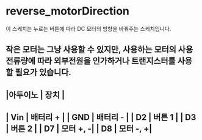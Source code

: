 # reverse_motorDirection

이 스케치는 누르는 버튼에 따라 DC 모터의 방향을 바꿔주는 스케치입니다. 

작은 모터는 그냥 사용할 수 있지만, 사용하는 모터의 사용전류량에 따라 외부전원을 인가하거나 트랜지스터를 사용할 필요가 있습니다. 
-------------------
|아두이노 | 장치 |
-------------------
| Vin     | 배터리 + |
| GND     | 배터리 - |
| D2      | 버튼 1   |
| D3      | 버튼 2   | 
| D7      | 모터 +, -|
| D8      | 모터 -, +|
-------------------
